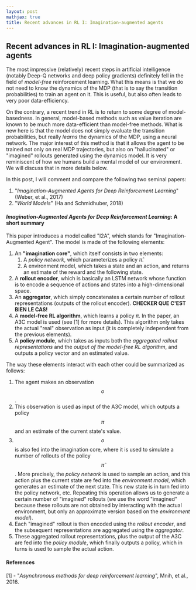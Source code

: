 ```yaml
---
layout: post
mathjax: true
title: Recent advances in RL I: Imagination-augmented agents
---
```


## Recent advances in RL I: Imagination-augmented agents

The most impressive (relatively) recent steps in artificial intelligence (notably Deep-Q networks and deep policy gradients) definitely fell in the field of <em>model-free</em> reinforcement learning. What this means is that we do not need to know the dynamics of the MDP (that is to say the transition probabilities) to train an agent on it. This is useful, but also often leads to very poor data-efficiency.

On the contrary, a recent trend in RL is to return to some degree of model-basedness. In general, model-based methods such as value iteration are known to be much more data-efficient than model-free methods. What is new here is that the model does not simply evaluate the transition probabilities, but really <em>learns</em> the dynamics of the MDP, using a neural network. The major interest of this method is that it allows the agent to be trained not only on real MDP trajectories, but also on "hallucinated" or "imagined" rollouts generated using the dynamics model. It is very reminiscent of how we humans build a mental model of our environment. We will discuss that in more details below.

In this post, I will comment and compare the following two seminal papers:
1. "<em>Imagination-Augmented Agents for Deep Reinforcement Learning</em>" (Weber, et al., 2017)
2. "<em>World Models</em>" (Ha and Schmidhuber, 2018)

#### <em>Imagination-Augmented Agents for Deep Reinforcement Learning</em>: A short summary

This paper introduces a model called "I2A", which stands for "Imagination-Augmented Agent". The model is made of the following elements:

1. An <strong>"imagination core"</strong>, which itself consists in two elements:
    1. A <em>policy network</em>, which parameterizes a policy $\hat{\pi}$.
    2. A environment model, which takes a state and an action, and returns an estimate of the reward and the following state.
2. A <strong>rollout encoder</strong>, which is basically an LSTM network whose function is to encode a sequence of actions and states into a high-dimensional space.
3. An <strong>aggregator</strong>, which simply concatenates a certain number of rollout representations (outputs of the rollout encoder). <strong>CHECKER QUE C'EST BIEN LE CAS!</strong>
4. A <strong>model-free RL algorithm</strong>, which learns a policy $\pi$. In the paper, an A3C model is used (see [1] for more details). This algorithm only takes the actual "real" observation as input (it is completely independent from the previous elements).
5. A <strong>policy module</strong>, which takes as inputs both the <em>aggregated rollout representations</em> and the <em>output of the model-free RL algorithm</em>, and outputs a policy vector and an estimated value.

The way these elements interact with each other could be summarized as follows:
1. The agent makes an observation $$o$$.
2. This observation is used as input of the A3C model, which outputs a policy $$\pi$$ and an estimate of the current state's value.
3. $$o$$ is also fed into the imagination core, where it is used to simulate a number of rollouts of the policy $$\hat{\pi}$$. More precisely, the <em>policy network</em> is used to sample an action, and this action plus the current state are fed into the <em>environment model</em>, which generates an estimate of the next state. This new state is in turn fed into the policy network, etc. Repeating this operation allows us to generate a certain number of "imagined" rollouts (we use the word "imagined" because these rollouts are not obtained by interacting with the actual environment, but only an approximate version based on the <em>environment model</em>).
4. Each "imagined" rollout is then encoded using the <em>rollout encoder</em>, and the subsequent representations are aggregated using the <em>aggregator</em>.
5. These aggregated rollout representations, plus the output of the A3C are fed into the <em>policy module</em>, which finally outputs a policy, which in turns is used to sample the actual action.

#### References

[1] - "<em>Asynchronous methods for deep reinforcement learning</em>", Mnih, et al., 2016.
